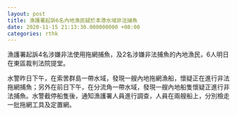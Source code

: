 ```yaml
---
layout: post
title: 漁護署起訴6名內地漁民疑於本港水域非法捕魚
date: 2020-11-15 21:13:30.000000000 +08:00
categories: rthk
---
```


漁護署起訴4名涉嫌非法使用拖網捕魚，及2名涉嫌非法捕魚的內地漁民，6人明日在東區裁判法院提堂。

水警昨日下午，在索罟群島一帶水域，發現一艘內地拖網漁船，懷疑正在進行非法拖網捕魚；另外在前日下午，在分流角一帶水域，發現一艘內地船隻懷疑正進行非法捕魚。水警截停船隻後，通知漁護署人員進行調查，人員在兩艘船上，分別檢走一批拖網工具及定置網。
